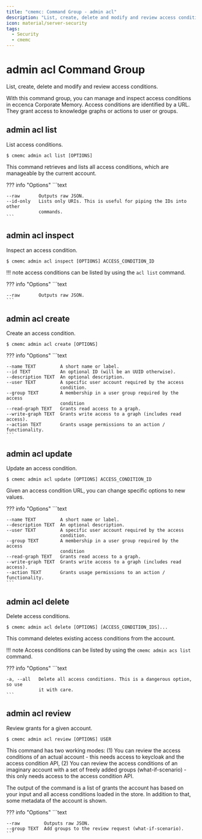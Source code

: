 ```yaml
---
title: "cmemc: Command Group - admin acl"
description: "List, create, delete and modify and review access conditions."
icon: material/server-security
tags:
  - Security
  - cmemc
---
```

# admin acl Command Group
<!-- This file was generated - DO NOT CHANGE IT MANUALLY -->

List, create, delete and modify and review access conditions.

With this command group, you can manage and inspect access conditions in eccenca Corporate Memory. Access conditions are identified by a URL. They grant access to knowledge graphs or actions to user or groups.


## admin acl list

List access conditions.

```shell-session title="Usage"
$ cmemc admin acl list [OPTIONS]
```




This command retrieves and lists all access conditions, which are manageable by the current account.



??? info "Options"
    ```text

    --raw       Outputs raw JSON.
    --id-only   Lists only URIs. This is useful for piping the IDs into other
                commands.
    ```

## admin acl inspect

Inspect an access condition.

```shell-session title="Usage"
$ cmemc admin acl inspect [OPTIONS] ACCESS_CONDITION_ID
```




!!! note
    access conditions can be listed by using the `acl list` command.




??? info "Options"
    ```text

    --raw       Outputs raw JSON.
    ```

## admin acl create

Create an access condition.

```shell-session title="Usage"
$ cmemc admin acl create [OPTIONS]
```





??? info "Options"
    ```text

    --name TEXT         A short name or label.
    --id TEXT           An optional ID (will be an UUID otherwise).
    --description TEXT  An optional description.
    --user TEXT         A specific user account required by the access
                        condition.
    --group TEXT        A membership in a user group required by the access
                        condition
    --read-graph TEXT   Grants read access to a graph.
    --write-graph TEXT  Grants write access to a graph (includes read access).
    --action TEXT       Grants usage permissions to an action / functionality.
    ```

## admin acl update

Update an access condition.

```shell-session title="Usage"
$ cmemc admin acl update [OPTIONS] ACCESS_CONDITION_ID
```




Given an access condition URL, you can change specific options to new values.



??? info "Options"
    ```text

    --name TEXT         A short name or label.
    --description TEXT  An optional description.
    --user TEXT         A specific user account required by the access
                        condition.
    --group TEXT        A membership in a user group required by the access
                        condition
    --read-graph TEXT   Grants read access to a graph.
    --write-graph TEXT  Grants write access to a graph (includes read access).
    --action TEXT       Grants usage permissions to an action / functionality.
    ```

## admin acl delete

Delete access conditions.

```shell-session title="Usage"
$ cmemc admin acl delete [OPTIONS] [ACCESS_CONDITION_IDS]...
```




This command deletes existing access conditions from the account.

!!! note
    Access conditions can be listed by using the `cmemc admin acs list` command.




??? info "Options"
    ```text

    -a, --all   Delete all access conditions. This is a dangerous option, so use
                it with care.
    ```

## admin acl review

Review grants for a given account.

```shell-session title="Usage"
$ cmemc admin acl review [OPTIONS] USER
```




This command has two working modes: (1) You can review the access conditions of an actual account - this needs access to keycloak and the access condition API, (2) You can review the access conditions of an imaginary account with a set of freely added groups (what-if-scenario) - this only needs access to the access condition API.

The output of the command is a list of grants the account has based on your input and all access conditions loaded in the store. In addition to that, some metadata of the account is shown.



??? info "Options"
    ```text

    --raw         Outputs raw JSON.
    --group TEXT  Add groups to the review request (what-if-scenario).
    ```

